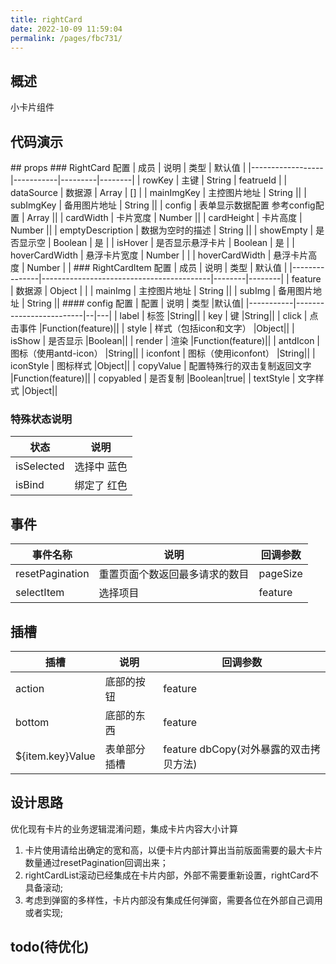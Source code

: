 ```yaml
---
title: rightCard
date: 2022-10-09 11:59:04
permalink: /pages/fbc731/
---
```

## 概述

小卡片组件

## 代码演示
<RightCardBasicDemo/>
## props
### RightCard 配置
| 成员               | 说明        | 类型      | 默认值    |
|------------------|-----------|---------|--------|
| rowKey           | 主键        | String  | featrueId |
| dataSource       | 数据源       | Array   | []     |
| mainImgKey       | 主控图片地址    | String  ||
| subImgKey        | 备用图片地址    | String  ||
| config           | 表单显示数据配置 参考config配置 | Array   ||
| cardWidth        | 卡片宽度      | Number  ||
| cardHeight       | 卡片高度      | Number  ||
| emptyDescription | 数据为空时的描述  | String  ||
| showEmpty        | 是否显示空     | Boolean | 是      |
| isHover          | 是否显示悬浮卡片  | Boolean | 是      |
| hoverCardWidth   | 悬浮卡片宽度    | Number  |        |
| hoverCardWidth   | 悬浮卡片高度    | Number |        |
### RightCardItem 配置
| 成员            | 说明                                       | 类型     | 默认值    |
|---------------|------------------------------------------|--------|--------|
| feature       | 数据源                                      | Object |        |
| mainImg       | 主控图片地址                                   | String ||
| subImg        | 备用图片地址                                   | String ||
#### config 配置
| 配置        | 说明                      | 类型 |默认值|
|-----------|-------------------------|--|---|
| label | 标签                  |String||
| key       | 键                       |String||
| click     | 点击事件           |Function(feature)||
| style     | 样式（包括icon和文字）           |Object||
| isShow    | 是否显示                    |Boolean||
| render    | 渲染             |Function(feature)||
| antdIcon  | 图标（使用antd-icon）         |String||
| iconfont  | 图标（使用iconfont）          |String||
| iconStyle | 图标样式                    |Object||
| copyValue | 配置特殊行的双击复制返回文字 |Function(feature)||
| copyabled | 是否复制            |Boolean|true|
| textStyle | 文字样式                    |Object||

### 特殊状态说明

| 状态 | 说明 |
|--------|--------| 
| isSelected | 选择中 蓝色 |
| isBind | 绑定了 红色 |
## 事件

| 事件名称            | 说明              | 回调参数     | 
|-----------------|-----------------|----------|
| resetPagination | 重置页面个数返回最多请求的数目 | pageSize |
| selectItem      | 选择项目            | feature  |



## 插槽

| 插槽               | 说明     | 回调参数                        |
|------------------|--------|-----------------------------|
| action           | 底部的按钮  | feature                     |
| bottom           | 底部的东西  | feature                     |
| ${item.key}Value | 表单部分插槽 | feature dbCopy(对外暴露的双击拷贝方法) |

## 设计思路
优化现有卡片的业务逻辑混淆问题，集成卡片内容大小计算
1. 卡片使用请给出确定的宽和高，以便卡片内部计算出当前版面需要的最大卡片数量通过resetPagination回调出来；
2. rightCardList滚动已经集成在卡片内部，外部不需要重新设置，rightCard不具备滚动;
3. 考虑到弹窗的多样性，卡片内部没有集成任何弹窗，需要各位在外部自己调用或者实现;
## todo(待优化)

